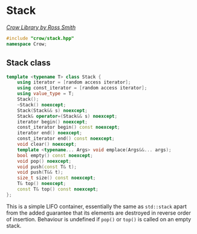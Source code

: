 # Stack

_[Crow Library by Ross Smith](index.html)_

```c++
#include "crow/stack.hpp"
namespace Crow;
```

## Stack class

```c++
template <typename T> class Stack {
    using iterator = [random access iterator];
    using const_iterator = [random access iterator];
    using value_type = T;
    Stack();
    ~Stack() noexcept;
    Stack(Stack&& s) noexcept;
    Stack& operator=(Stack&& s) noexcept;
    iterator begin() noexcept;
    const_iterator begin() const noexcept;
    iterator end() noexcept;
    const_iterator end() const noexcept;
    void clear() noexcept;
    template <typename... Args> void emplace(Args&&... args);
    bool empty() const noexcept;
    void pop() noexcept;
    void push(const T& t);
    void push(T&& t);
    size_t size() const noexcept;
    T& top() noexcept;
    const T& top() const noexcept;
};
```

This is a simple LIFO container, essentially the same as `std::stack` apart
from the added guarantee that its elements are destroyed in reverse order of
insertion. Behaviour is undefined if `pop()` or `top()` is called on an empty
stack.
